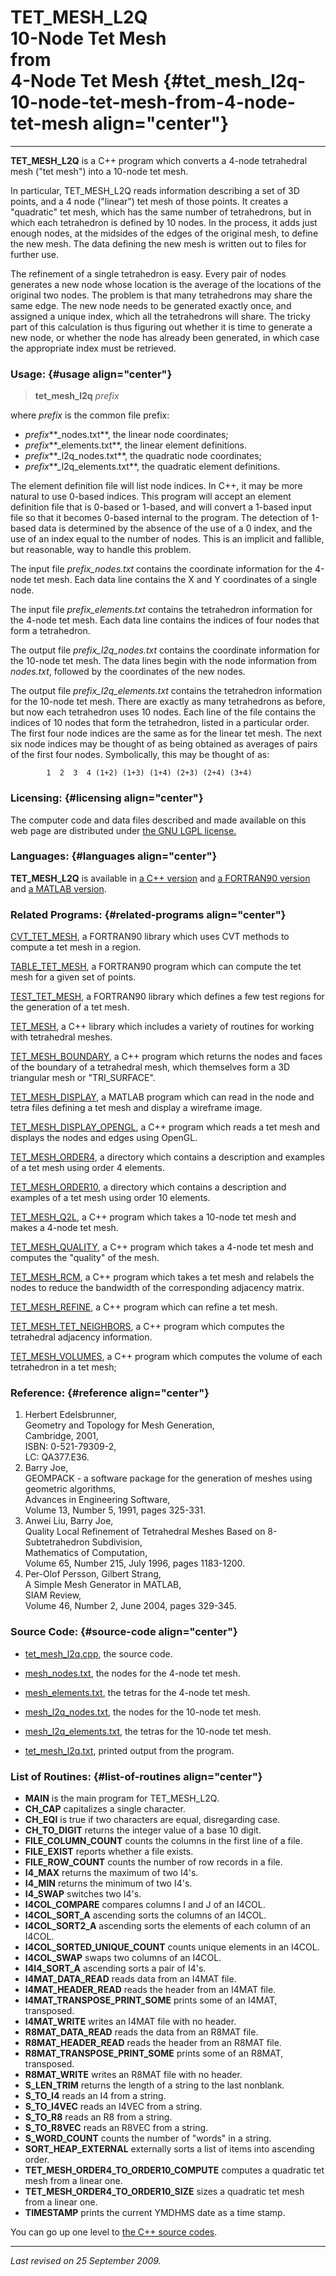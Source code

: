 TET\_MESH\_L2Q\
10-Node Tet Mesh\
from\
4-Node Tet Mesh {#tet_mesh_l2q-10-node-tet-mesh-from-4-node-tet-mesh align="center"}
=================

------------------------------------------------------------------------

**TET\_MESH\_L2Q** is a C++ program which converts a 4-node tetrahedral
mesh ("tet mesh") into a 10-node tet mesh.

In particular, TET\_MESH\_L2Q reads information describing a set of 3D
points, and a 4 node ("linear") tet mesh of those points. It creates a
"quadratic" tet mesh, which has the same number of tetrahedrons, but in
which each tetrahedron is defined by 10 nodes. In the process, it adds
just enough nodes, at the midsides of the edges of the original mesh, to
define the new mesh. The data defining the new mesh is written out to
files for further use.

The refinement of a single tetrahedron is easy. Every pair of nodes
generates a new node whose location is the average of the locations of
the original two nodes. The problem is that many tetrahedrons may share
the same edge. The new node needs to be generated exactly once, and
assigned a unique index, which all the tetrahedrons will share. The
tricky part of this calculation is thus figuring out whether it is time
to generate a new node, or whether the node has already been generated,
in which case the appropriate index must be retrieved.

### Usage: {#usage align="center"}

> **tet\_mesh\_l2q** *prefix*

where *prefix* is the common file prefix:

-   *prefix***\_nodes.txt**, the linear node coordinates;
-   *prefix***\_elements.txt**, the linear element definitions.
-   *prefix***\_l2q\_nodes.txt**, the quadratic node coordinates;
-   *prefix***\_l2q\_elements.txt**, the quadratic element definitions.

The element definition file will list node indices. In C++, it may be
more natural to use 0-based indices. This program will accept an element
definition file that is 0-based or 1-based, and will convert a 1-based
input file so that it becomes 0-based internal to the program. The
detection of 1-based data is determined by the absence of the use of a 0
index, and the use of an index equal to the number of nodes. This is an
implicit and fallible, but reasonable, way to handle this problem.

The input file *prefix\_nodes.txt* contains the coordinate information
for the 4-node tet mesh. Each data line contains the X and Y coordinates
of a single node.

The input file *prefix\_elements.txt* contains the tetrahedron
information for the 4-node tet mesh. Each data line contains the indices
of four nodes that form a tetrahedron.

The output file *prefix\_l2q\_nodes.txt* contains the coordinate
information for the 10-node tet mesh. The data lines begin with the node
information from *nodes.txt*, followed by the coordinates of the new
nodes.

The output file *prefix\_l2q\_elements.txt* contains the tetrahedron
information for the 10-node tet mesh. There are exactly as many
tetrahedrons as before, but now each tetrahedron uses 10 nodes. Each
line of the file contains the indices of 10 nodes that form the
tetrahedron, listed in a particular order. The first four node indices
are the same as for the linear tet mesh. The next six node indices may
be thought of as being obtained as averages of pairs of the first four
nodes. Symbolically, this may be thought of as:

            1  2  3  4 (1+2) (1+3) (1+4) (2+3) (2+4) (3+4)
          

### Licensing: {#licensing align="center"}

The computer code and data files described and made available on this
web page are distributed under [the GNU LGPL
license.](../../txt/gnu_lgpl.txt)

### Languages: {#languages align="center"}

**TET\_MESH\_L2Q** is available in [a C++
version](../../master/tet_mesh_l2q/tet_mesh_l2q.md) and [a FORTRAN90
version](../../f_src/tet_mesh_l2q/tet_mesh_l2q.md) and [a MATLAB
version](../../m_src/tet_mesh_l2q/tet_mesh_l2q.md).

### Related Programs: {#related-programs align="center"}

[CVT\_TET\_MESH](../../f_src/cvt_tet_mesh/cvt_tet_mesh.md), a
FORTRAN90 library which uses CVT methods to compute a tet mesh in a
region.

[TABLE\_TET\_MESH](../../f_src/table_tet_mesh/table_tet_mesh.md), a
FORTRAN90 program which can compute the tet mesh for a given set of
points.

[TEST\_TET\_MESH](../../f_src/test_tet_mesh/test_tet_mesh.md), a
FORTRAN90 library which defines a few test regions for the generation of
a tet mesh.

[TET\_MESH](../../master/tet_mesh/tet_mesh.md), a C++ library which
includes a variety of routines for working with tetrahedral meshes.

[TET\_MESH\_BOUNDARY](../../master/tet_mesh_boundary/tet_mesh_boundary.md),
a C++ program which returns the nodes and faces of the boundary of a
tetrahedral mesh, which themselves form a 3D triangular mesh or
"TRI\_SURFACE".

[TET\_MESH\_DISPLAY](../../m_src/tet_mesh_display/tet_mesh_display.md),
a MATLAB program which can read in the node and tetra files defining a
tet mesh and display a wireframe image.

[TET\_MESH\_DISPLAY\_OPENGL](../../master/tet_mesh_display_opengl/tet_mesh_display_opengl.md),
a C++ program which reads a tet mesh and displays the nodes and edges
using OpenGL.

[TET\_MESH\_ORDER4](../../data/tet_mesh_order4/tet_mesh_order4.md), a
directory which contains a description and examples of a tet mesh using
order 4 elements.

[TET\_MESH\_ORDER10](../../data/tet_mesh_order10/tet_mesh_order10.md),
a directory which contains a description and examples of a tet mesh
using order 10 elements.

[TET\_MESH\_Q2L](../../master/tet_mesh_q2l/tet_mesh_q2l.md), a C++
program which takes a 10-node tet mesh and makes a 4-node tet mesh.

[TET\_MESH\_QUALITY](../../master/tet_mesh_quality/tet_mesh_quality.md),
a C++ program which takes a 4-node tet mesh and computes the "quality"
of the mesh.

[TET\_MESH\_RCM](../../master/tet_mesh_rcm/tet_mesh_rcm.md), a C++
program which takes a tet mesh and relabels the nodes to reduce the
bandwidth of the corresponding adjacency matrix.

[TET\_MESH\_REFINE](../../master/tet_mesh_refine/tet_mesh_refine.md),
a C++ program which can refine a tet mesh.

[TET\_MESH\_TET\_NEIGHBORS](../../master/tet_mesh_tet_neighbors/tet_mesh_tet_neighbors.md),
a C++ program which computes the tetrahedral adjacency information.

[TET\_MESH\_VOLUMES](../../master/tet_mesh_volumes/tet_mesh_volumes.md),
a C++ program which computes the volume of each tetrahedron in a tet
mesh;

### Reference: {#reference align="center"}

1.  Herbert Edelsbrunner,\
    Geometry and Topology for Mesh Generation,\
    Cambridge, 2001,\
    ISBN: 0-521-79309-2,\
    LC: QA377.E36.
2.  Barry Joe,\
    GEOMPACK - a software package for the generation of meshes using
    geometric algorithms,\
    Advances in Engineering Software,\
    Volume 13, Number 5, 1991, pages 325-331.
3.  Anwei Liu, Barry Joe,\
    Quality Local Refinement of Tetrahedral Meshes Based on
    8-Subtetrahedron Subdivision,\
    Mathematics of Computation,\
    Volume 65, Number 215, July 1996, pages 1183-1200.
4.  Per-Olof Persson, Gilbert Strang,\
    A Simple Mesh Generator in MATLAB,\
    SIAM Review,\
    Volume 46, Number 2, June 2004, pages 329-345.

### Source Code: {#source-code align="center"}

-   [tet\_mesh\_l2q.cpp](tet_mesh_l2q.cpp), the source code.

-   [mesh\_nodes.txt](mesh_nodes.txt), the nodes for the 4-node tet
    mesh.
-   [mesh\_elements.txt](mesh_elements.txt), the tetras for the 4-node
    tet mesh.
-   [mesh\_l2q\_nodes.txt](mesh_l2q_nodes.txt), the nodes for the
    10-node tet mesh.
-   [mesh\_l2q\_elements.txt](mesh_l2q_elements.txt), the tetras for the
    10-node tet mesh.
-   [tet\_mesh\_l2q.txt](tet_mesh_l2q.txt), printed output from the
    program.

### List of Routines: {#list-of-routines align="center"}

-   **MAIN** is the main program for TET\_MESH\_L2Q.
-   **CH\_CAP** capitalizes a single character.
-   **CH\_EQI** is true if two characters are equal, disregarding case.
-   **CH\_TO\_DIGIT** returns the integer value of a base 10 digit.
-   **FILE\_COLUMN\_COUNT** counts the columns in the first line of a
    file.
-   **FILE\_EXIST** reports whether a file exists.
-   **FILE\_ROW\_COUNT** counts the number of row records in a file.
-   **I4\_MAX** returns the maximum of two I4's.
-   **I4\_MIN** returns the minimum of two I4's.
-   **I4\_SWAP** switches two I4's.
-   **I4COL\_COMPARE** compares columns I and J of an I4COL.
-   **I4COL\_SORT\_A** ascending sorts the columns of an I4COL.
-   **I4COL\_SORT2\_A** ascending sorts the elements of each column of
    an I4COL.
-   **I4COL\_SORTED\_UNIQUE\_COUNT** counts unique elements in an I4COL.
-   **I4COL\_SWAP** swaps two columns of an I4COL.
-   **I4I4\_SORT\_A** ascending sorts a pair of I4's.
-   **I4MAT\_DATA\_READ** reads data from an I4MAT file.
-   **I4MAT\_HEADER\_READ** reads the header from an I4MAT file.
-   **I4MAT\_TRANSPOSE\_PRINT\_SOME** prints some of an I4MAT,
    transposed.
-   **I4MAT\_WRITE** writes an I4MAT file with no header.
-   **R8MAT\_DATA\_READ** reads the data from an R8MAT file.
-   **R8MAT\_HEADER\_READ** reads the header from an R8MAT file.
-   **R8MAT\_TRANSPOSE\_PRINT\_SOME** prints some of an R8MAT,
    transposed.
-   **R8MAT\_WRITE** writes an R8MAT file with no header.
-   **S\_LEN\_TRIM** returns the length of a string to the last
    nonblank.
-   **S\_TO\_I4** reads an I4 from a string.
-   **S\_TO\_I4VEC** reads an I4VEC from a string.
-   **S\_TO\_R8** reads an R8 from a string.
-   **S\_TO\_R8VEC** reads an R8VEC from a string.
-   **S\_WORD\_COUNT** counts the number of "words" in a string.
-   **SORT\_HEAP\_EXTERNAL** externally sorts a list of items into
    ascending order.
-   **TET\_MESH\_ORDER4\_TO\_ORDER10\_COMPUTE** computes a quadratic tet
    mesh from a linear one.
-   **TET\_MESH\_ORDER4\_TO\_ORDER10\_SIZE** sizes a quadratic tet mesh
    from a linear one.
-   **TIMESTAMP** prints the current YMDHMS date as a time stamp.

You can go up one level to [the C++ source codes](../cpp_src.md).

------------------------------------------------------------------------

*Last revised on 25 September 2009.*
